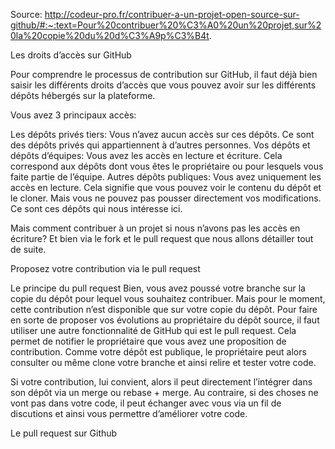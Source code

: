 Source: http://codeur-pro.fr/contribuer-a-un-projet-open-source-sur-github/#:~:text=Pour%20contribuer%20%C3%A0%20un%20projet,sur%20la%20copie%20du%20d%C3%A9p%C3%B4t.

Les droits d’accès sur GitHub

Pour comprendre le processus de contribution sur GitHub, il faut déjà bien saisir les différents droits d’accès
que vous pouvez avoir sur les différents dépôts hébergés sur la plateforme.

Vous avez 3 principaux accès:

Les dépôts privés tiers: Vous n’avez aucun accès sur ces dépôts. Ce sont des dépôts privés qui appartiennent à d’autres personnes.
Vos dépôts et dépôts d’équipes: Vous avez les accès en lecture et écriture. Cela correspond aux dépôts dont vous êtes le propriétaire ou pour lesquels vous faite partie de l’équipe.
Autres dépôts publiques: Vous avez uniquement les accès en lecture. Cela signifie que vous pouvez voir le contenu du dépôt et le cloner. Mais vous ne pouvez pas pousser directement vos modifications. Ce sont ces dépôts qui nous intéresse ici.

Mais comment contribuer à un projet si nous n’avons pas les accès en écriture? Et bien via le fork et le pull request que nous allons détailler tout de suite.

Proposez votre contribution via le pull request

Le principe du pull request
Bien, vous avez poussé votre branche sur la copie du dépôt pour lequel vous souhaitez contribuer. Mais pour le moment, cette contribution n’est disponible que sur votre copie du dépôt. Pour faire en sorte de proposer vos évolutions au propriétaire du dépôt source, il faut utiliser une autre fonctionnalité de GitHub qui est le pull request. Cela permet de notifier le propriétaire que vous avez une proposition de contribution. Comme votre dépôt est publique, le propriétaire peut alors consulter ou même clone votre branche et ainsi relire et tester votre code.

Si votre contribution, lui convient, alors il peut directement l’intégrer dans son dépôt via un merge ou rebase + merge. Au contraire, si des choses ne vont pas dans votre code, il peut échanger avec vous via un fil de discutions et ainsi vous permettre d’améliorer votre code.

Le pull request sur Github
